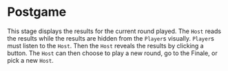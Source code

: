 # Postgame

This stage displays the results for the current round played. The `Host` reads the results while the results are hidden from the `Player`s visually. `Player`s must listen to the `Host`. Then the `Host` reveals the results by clicking a button. The `Host` can then choose to play a new round, go to the Finale, or pick a new `Host`.
